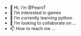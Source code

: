 - 👋 Hi, I’m @FearoT
- 👀 I’m interested in games
- 🌱 I’m currently learning python
- 💞️ I’m looking to collaborate on ...
- 📫 How to reach me ...

<!---
FearoT/FearoT is a ✨ special ✨ repository because its `README.md` (this file) appears on your GitHub profile.
You can click the Preview link to take a look at your changes.
--->
